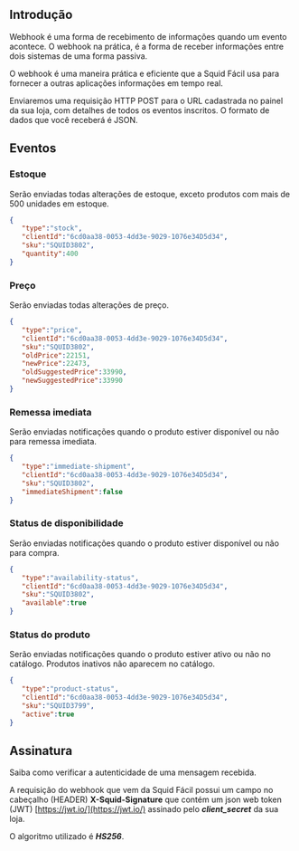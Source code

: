 ## Introdução

Webhook é uma forma de recebimento de informações quando um evento acontece. O webhook na prática, é a forma de receber informações entre dois sistemas de uma forma passiva.

O webhook é uma maneira prática e eficiente que a Squid Fácil usa para fornecer a outras aplicações informações em tempo real.

Enviaremos uma requisição HTTP POST para o URL cadastrada no painel da sua loja, com detalhes de todos os eventos inscritos. O formato de dados que você receberá é JSON.

## Eventos

### Estoque

Serão enviadas todas alterações de estoque, exceto produtos com mais de 500 unidades em estoque.

```json
{
   "type":"stock",
   "clientId":"6cd0aa38-0053-4dd3e-9029-1076e34D5d34",
   "sku":"SQUID3802",
   "quantity":400
}
```

### Preço

Serão enviadas todas alterações de preço.

```json
{
   "type":"price",
   "clientId":"6cd0aa38-0053-4dd3e-9029-1076e34D5d34",
   "sku":"SQUID3802",
   "oldPrice":22151,
   "newPrice":22473,
   "oldSuggestedPrice":33990,
   "newSuggestedPrice":33990
}
```

### Remessa imediata

Serão enviadas notificações quando o produto estiver disponível ou não para remessa imediata.

```json
{
   "type":"immediate-shipment",
   "clientId":"6cd0aa38-0053-4dd3e-9029-1076e34D5d34",
   "sku":"SQUID3802",
   "immediateShipment":false
}
```

### Status de disponibilidade

Serão enviadas notificações quando o produto estiver disponível ou não para compra.

```json
{
   "type":"availability-status",
   "clientId":"6cd0aa38-0053-4dd3e-9029-1076e34D5d34",
   "sku":"SQUID3802",
   "available":true
}
```

### Status do produto

Serão enviadas notificações quando o produto estiver ativo ou não no catálogo. Produtos inativos não aparecem no catálogo.
 
```json
{
   "type":"product-status",
   "clientId":"6cd0aa38-0053-4dd3e-9029-1076e34D5d34",
   "sku":"SQUID3799",
   "active":true
}
```

## Assinatura

Saiba como verificar a autenticidade de uma mensagem recebida.

A requisição do webhook que vem da Squid Fácil possui um campo no cabeçalho (HEADER) **X-Squid-Signature** que contém um json web token (JWT) [https://jwt.io/](https://jwt.io/) assinado pelo ***client_secret*** da sua loja.

O algoritmo utilizado é ***HS256***.